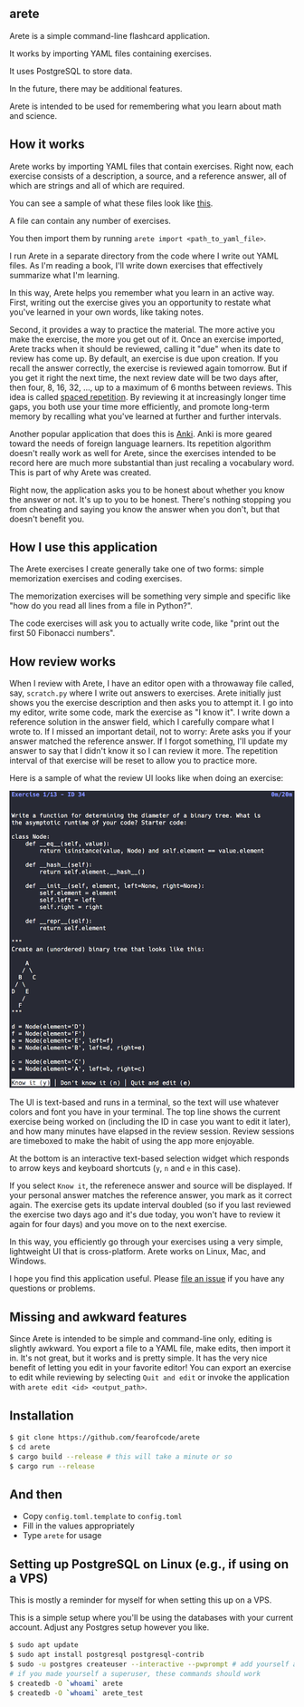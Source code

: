 arete
-----

Arete is a simple command-line flashcard application.

It works by importing YAML files containing exercises.

It uses PostgreSQL to store data.

In the future, there may be additional features.

Arete is intended to be used for remembering what you learn about math and science.

## How it works

Arete works by importing YAML files that contain exercises. Right now, each
exercise consists of a description, a source, and a reference answer, all of
which are strings and all of which are required.

You can see a sample of what these files look like <a
href="https://github.com/fearofcode/arete/blob/master/sample_files/valid/thinking_like_a_programmer.yaml">this</a>.

A file can contain any number of exercises.

You then import them by running `arete import <path_to_yaml_file>`.

I run Arete in a separate directory from the code where I write out YAML
files. As I'm reading a book, I'll write down exercises that effectively
summarize what I'm learning.

In this way, Arete helps you remember what you learn in an active way. First,
writing out the exercise gives you an opportunity to restate what you've
learned in your own words, like taking notes.

Second, it provides a way to practice the material. The more active you make
the exercise, the more you get out of it. Once an exercise imported, Arete
tracks when it should be reviewed, calling it "due" when its date to review
has come up. By default, an exercise is due upon creation. If you recall the
answer correctly, the exercise is reviewed again tomorrow. But if you get it
right the next time, the next review date will be two days after, then four,
8, 16, 32, ..., up to a maximum of 6 months between reviews. This idea is
called <a href="https://en.wikipedia.org/wiki/Spaced_repetition">spaced
repetition</a>. By reviewing it at increasingly longer time gaps, you both
use your time more efficiently, and promote long-term memory by recalling
what you've learned at further and further intervals.

Another popular application that does this is <a
href="https://apps.ankiweb.net/">Anki</a>. Anki is more geared toward the
needs of foreign language learners. Its repetition algorithm doesn't really
work as well for Arete, since the exercises intended to be record here are
much more substantial than just recaling a vocabulary word. This is part of
why Arete was created.

Right now, the application asks you to be honest about whether you know the
answer or not. It's up to you to be honest. There's nothing stopping you from
cheating and saying you know the answer when you don't, but that doesn't
benefit you.

## How I use this application

The Arete exercises I create generally take one of two forms: simple
memorization exercises and coding exercises.

The memorization exercises will be something very simple and specific like
"how do you read all lines from a file in Python?".

The code exercises will ask you to actually write code, like "print out the
first 50 Fibonacci numbers".

## How review works

When I review with Arete, I have an editor open with a throwaway file called,
say, `scratch.py` where I write out answers to exercises. Arete initially
just shows you the exercise description and then asks you to attempt it. I go
into my editor, write some code, mark the exercise as "I know it". I write
down a reference solution in the answer field, which I carefully compare what
I wrote to. If I missed an important detail, not to worry: Arete asks you if
your answer matched the reference answer. If I forgot something, I'll update
my answer to say that I didn't know it so I can review it more. The
repetition interval of that exercise will be reset to allow you to practice
more.

Here is a sample of what the review UI looks like when doing an exercise:

<img src="https://raw.githubusercontent.com/fearofcode/arete/master/review_ui.png" alt="Sample Arete review screen.">

The UI is text-based and runs in a terminal, so the text will use whatever
colors and font you have in your terminal. The top line shows the current
exercise being worked on (including the ID in case you want to edit it
later), and how many minutes have elapsed in the review session. Review
sessions are timeboxed to make the habit of using the app more enjoyable.

At the bottom is an interactive text-based selection widget which responds to
arrow keys and keyboard shortcuts (`y`, `n` and `e` in this case).

If you select `Know it`, the referenece answer and source will be displayed.
If your personal answer matches the reference answer, you mark as it correct
again. The exercise gets its update interval doubled (so if you last reviewed
the exercise two days ago and it's due today, you won't have to review it
again for four days) and you move on to the next exercise.

In this way, you efficiently go through your exercises using a very simple,
lightweight UI that is cross-platform. Arete works on Linux, Mac, and
Windows.

I hope you find this application useful. Please <a
href="https://github.com/fearofcode/arete">file an issue</a> if you have any
questions or problems.

## Missing and awkward features

Since Arete is intended to be simple and command-line only, editing is
slightly awkward. You export a file to a YAML file, make edits, then import
it in. It's not great, but it works and is pretty simple. It has the very
nice benefit of letting you edit in your favorite editor! You can export an
exercise to edit while reviewing by selecting `Quit and edit` or invoke the
application with `arete edit <id> <output_path>`.

## Installation

```bash
$ git clone https://github.com/fearofcode/arete
$ cd arete
$ cargo build --release # this will take a minute or so
$ cargo run --release
```

## And then

- Copy `config.toml.template` to `config.toml`
- Fill in the values appropriately
- Type `arete` for usage

## Setting up PostgreSQL on Linux (e.g., if using on a VPS)

This is mostly a reminder for myself for when setting this up on a VPS.

This is a simple setup where you'll be using the databases with your current
account. Adjust any Postgres setup however you like.

```bash
$ sudo apt update
$ sudo apt install postgresql postgresql-contrib
$ sudo -u postgres createuser --interactive --pwprompt # add yourself as a postgres user
# if you made yourself a superuser, these commands should work
$ createdb -O `whoami` arete
$ createdb -O `whoami` arete_test
```